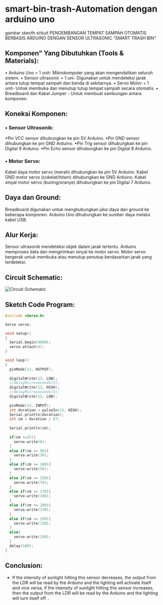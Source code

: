 # smart-bin-trash-Automation dengan arduino uno
gambar skecth sirkuit PENGEMBANGAN TEMPAT SAMPAH OTOMATIS BERBASIS ARDUINO DENGAN SENSOR ULTRASONIC “SMART TRASH BIN“


## Komponen" Yang Dibutuhkan (Tools & Materials):

• Arduino Uno = 1 unit- Mikrokomputer yang akan mengendalikan seluruh sistem.
• Sensor ultrasonic = 1 uni- Digunakan untuk mendeteksi jarak antara tutup tempat sampah dan benda di sekitarnya.
• Servo Motor  = 1 unit- Untuk membuka dan menutup tutup tempat sampah secara otomatis.
• Breadboard dan Kabel Jumper - Untuk membuat sambungan antara komponen.

## Koneksi Komponen:
### • Sensor Ultrasonik:

•Pin VCC sensor dihubungkan ke pin 5V Arduino.
•Pin GND sensor dihubungkan ke pin GND Arduino.
•Pin Trig sensor dihubungkan ke pin Digital 9 Arduino.
•Pin Echo sensor dihubungkan ke pin Digital 8 Arduino.

### • Motor Servo:

Kabel daya motor servo (merah) dihubungkan ke pin 5V Arduino.
Kabel GND motor servo (cokelat/hitam) dihubungkan ke GND Arduino.
Kabel sinyal motor servo (kuning/oranye) dihubungkan ke pin Digital 7 Arduino.

## Daya dan Ground:

Breadboard digunakan untuk menghubungkan jalur daya dan ground ke beberapa komponen.
Arduino Uno dihubungkan ke sumber daya melalui kabel USB.

## Alur Kerja:

Sensor ultrasonik mendeteksi objek dalam jarak tertentu.
Arduino memproses data dan mengirimkan sinyal ke motor servo.
Motor servo bergerak untuk membuka atau menutup penutup berdasarkan jarak yang terdeteksi.


## Circuit Schematic:

![Circuit-Schematic](img/Neat.jpg)

## Sketch Code Program:

```cpp
#include <Servo.h>

Servo servo;

void setup()
{
  Serial.begin(9600);
  servo.attach(4);
}

void loop()
{
  pinMode(13, OUTPUT);
  
  digitalWrite(13, LOW);
  //delayMicroseconds(5);
  digitalWrite(13, HIGH);
  //delayMicroseconds(5);
  digitalWrite(13, LOW);
  
  pinMode(13, INPUT);
  int duration = pulseIn(13, HIGH);
  Serial.println(duration);
  int cm = duration / 87;
  
  Serial.println(cm);
  
  if(cm <=25){
  	servo.write(0);
  }
  else if(cm <= 50){
  	servo.write(30);
  }
  else if(cm <= 100){
  	servo.write(50);
  }
  else if(cm <= 150){
  	servo.write(70);
  }
  else if(cm <= 170){
  	servo.write(100);
  }
  else if(cm <= 200){
  	servo.write(130);
  }
  else if(cm <= 250){
  	servo.write(150);
  }
  else{
  	servo.write(180);
  }
  delay(100);
}
```

## Conclusion:

- If the intensity of sunlight hitting this sensor decreases, the output from the LDR will be read by the Arduino and the lighting will activate itself and vice versa, if the intensity of sunlight hitting this sensor increases, then the output from the LDR will be read by the Arduino and the lighting will turn itself off. .
